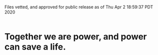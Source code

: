 Files vetted, and approved for public release as of Thu Apr  2 18:59:37 PDT 2020<br><br><h1>Together we are power, and power can save a life.</h1>
